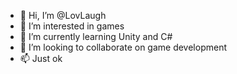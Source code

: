 - 👋 Hi, I’m @LovLaugh
- 👀 I’m interested in games
- 🌱 I’m currently learning Unity and C#
- 💞️ I’m looking to collaborate on game development
- 📫 Just ok

<!---
LovLaugh/LovLaugh is a ✨ special ✨ repository because its `README.md` (this file) appears on your GitHub profile.
You can click the Preview link to take a look at your changes.
--->
